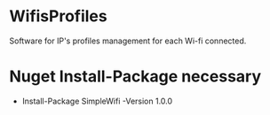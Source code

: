 # WifisProfiles
Software for IP's profiles management for each Wi-fi connected.


# Nuget Install-Package necessary
- Install-Package SimpleWifi -Version 1.0.0
